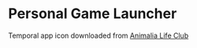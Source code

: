 # Personal Game Launcher

Temporal app icon downloaded from [Animalia Life Club](https://animalia-life.club/qa/pictures/video-game-icons-png)